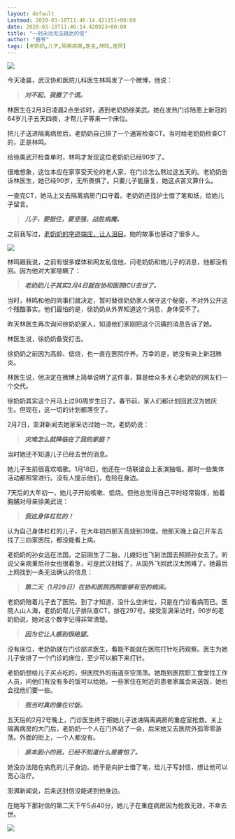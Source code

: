 ```yaml
---
layout: default
Lastmod: 2020-03-10T11:46:14.421151+00:00
date: 2020-03-10T11:46:14.420923+00:00
title: "一封永远无法抵达的信"
author: "兽爷"
tags: [老奶奶,儿子,隔离病房,医生,林鸣,医院]
---
```


  

![](https://images.weserv.nl/?url=https%3A//mmbiz.qpic.cn/sz_mmbiz_jpg/ibvez4SibqqYvibtJds2ddkcwXQMAkfUXZMphicJZF08NHh27ia5gfmVtHKyiaUJBOC6fV8FHZjz930mRWMlayq7y13w/640%3Fwx_fmt%3Djpeg)

今天凌晨，武汉协和医院儿科医生林鸣发了一个微博，他说：

> _**对不起，我撒了个谎。**_

林医生在2月3日凌晨2点坐诊时，遇到老奶奶徐美武。她在发热门诊陪患上新冠的64岁儿子五天四夜，才帮儿子等来一个床位。

把儿子送进隔离病房后，老奶奶自己排了一个通宵检查CT。当时给老奶奶检查CT的，正是林鸣。

给徐美武开检查单时，林鸣才发现这位老奶奶已经90岁了。

很难想象，这位本应在家享受天伦的老人家，在门诊怎么熬过这五天的。老奶奶告诉林医生，她已经90岁，无所畏惧了。只要儿子能康复，她这点苦又算什么。

一查完CT，她马上又去隔离病房门口守着。老奶奶还找护士借了笔和纸，给她儿子留言。

> _**儿子，要挺住，要坚强，战胜病魔。**_

之前我写过，[老奶奶的字迹端庄，让人泪目](http://mp.weixin.qq.com/s?__biz=MzU3MzQ2MDEwNQ==&mid=2247484893&idx=1&sn=7a1e72b5d564a8ecb95ac04c424ef964&chksm=fcc01e3bcbb7972db6af99424d56c4498b66188af094fc8bfd773bd72c4fbd714daa6f61ba36&scene=21#wechat_redirect)。她的故事也感动了很多人。

![](https://images.weserv.nl/?url=https%3A//mmbiz.qpic.cn/sz_mmbiz_jpg/ibvez4SibqqYsFqcOHpzStrq8ia73b1nT2ef9y5xf2icPTZXibH28hzMBSdo4LTN1d7KuyE3ziclLPnnmY7bqBzfQPGg/640%3Fwx_fmt%3Djpeg)

林鸣跟我说，之前有很多媒体和网友私信他，问老奶奶和她儿子的消息，他都没有回。因为他对大家隐瞒了：

> _**老奶奶儿子其实2月4日就在协和医院ICU去世了。**_

当时，林鸣和他的同事们就决定，暂时替徐奶奶家人保守这个秘密，不对外公开这个残酷事实。他们最怕的是，徐奶奶从外界知道这个消息，身体受不了。

昨天林医生再次询问徐奶奶家人，知道他们家刚把这个沉痛的消息告诉了她。

林医生说，徐奶奶备受打击。

徐奶奶之前因为高龄、低烧，也一直在医院疗养。万幸的是，她没有染上新冠肺炎。

林医生说，他决定在微博上简单说明了这件事，算是给众多关心老奶奶的网友们一个交代。

徐奶奶其实这个月马上过90周岁生日了。春节前，家人们都计划回武汉为她庆生。但现在，这一切的计划都落空了。

2月7日，澎湃新闻去她家采访过她一次，老奶奶说：

> _**灾难怎么就降临在了我的家庭？**_

当时她还不知道儿子已经去世的消息。

她儿子生前很喜欢唱歌。1月18日，他还在一场联谊会上表演独唱。那时一些集体活动都照常进行。没有人提示他们，危险在身边。

7天后的大年初一，她儿子开始咳嗽、低烧。但他总觉得自己平时经常锻炼，拍着胸脯对母亲徐美武说：

> _**我这身体杠杠的！**_

认为自己身体杠杠的儿子，在大年初四那天高烧到39度。他那天晚上自己开车去找了三四家医院，都没能看上病。

老奶奶的孙女远在法国，之前刚生了二胎，儿媳妇也飞到法国去照顾孙女去了。听说父亲病重后孙女也很着急，可是武汉封城了，从国外飞回武汉太困难了。她最后上网找到一条无法确认的信息：

> _**第二天（1月29日）在协和医院西院能够有空的病床。**_

老奶奶陪着儿子去了医院。到了才知道，没什么空床位，只是在门诊看病而已。医院人山人海，老奶奶帮儿子排队查CT，排在297号。接受澎湃采访时，90岁的老奶奶说，她对这个数字记得非常清楚。

> _**因为它让人感到很绝望。**_

没有床位，老奶奶就在门诊部求医生，看能不能就在医院打针吃药观察。医生为她儿子安排了一个门诊的床位，至少可以躺下来打针。

老奶奶想给儿子买点吃的，但医院外的街道空空荡荡。她跑到医院职工食堂找工作人员，问他们有没有多的饭可以给她。一些家住在附近的患者家属会来送饭，她也会找他们要一些。

> _**我当时真的像在讨饭。**_

五天后的2月2号晚上，门诊医生终于把她儿子送进隔离病房的重症室抢救。关上隔离病房的大门后，老奶奶一个人在门外站了一会，后来她又去医院外孤零零游荡。外面的街上，一个人都没有。

> _**原本胆小的我，已经不知道什么是害怕了。**_

她没办法陪在病危的儿子身边。她于是向护士借了笔，给儿子写封信，想让他可以宽心治疗。

澎湃新闻说，后来这封信没能递到他身边。

在她写下那封信的第二天下午5点40分，她儿子在重症病房因为抢救无效，不幸去世。

![](https://images.weserv.nl/?url=https%3A//mmbiz.qpic.cn/sz_mmbiz_png/ibvez4SibqqYuRVgXvC328KVGzsLuvia304sNzAkRCaMdcicI7MGQVl21e2MuL1VNljiaiaKJBiaEA5jJvzHQeHibiaCM0g/640%3Fwx_fmt%3Dpng)

